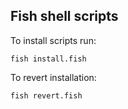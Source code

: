 ## Fish shell scripts

To install scripts run:
```fish
fish install.fish
```

To revert installation:
```fish
fish revert.fish
```

